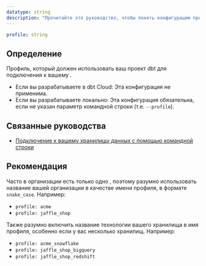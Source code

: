 ```yaml
---
datatype: string
description: "Прочитайте это руководство, чтобы понять конфигурацию профиля в dbt."
---
```

<File name='dbt_project.yml'>

```yml
profile: string
```

</File>

## Определение
Профиль, который должен использовать ваш проект dbt для подключения к вашему <Term id="data-warehouse" />.
* Если вы разрабатываете в dbt Cloud: Эта конфигурация не применима.
* Если вы разрабатываете локально: Эта конфигурация обязательна, если не указан параметр командной строки (т.е. `--profile`).

## Связанные руководства
* [Подключение к вашему хранилищу данных с помощью командной строки](/docs/core/connect-data-platform/connection-profiles#connecting-to-your-warehouse-using-the-command-line)

## Рекомендация
Часто в организации есть только одно <Term id="data-warehouse" />, поэтому разумно использовать название вашей организации в качестве имени профиля, в формате `snake_case`. Например:
* `profile: acme`
* `profile: jaffle_shop`

Также разумно включить название технологии вашего хранилища в имя профиля, особенно если у вас несколько хранилищ. Например:
* `profile: acme_snowflake`
* `profile: jaffle_shop_bigquery`
* `profile: jaffle_shop_redshift`